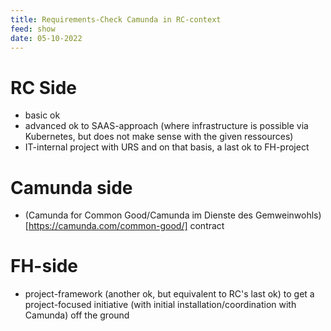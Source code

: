 ```yaml
---
title: Requirements-Check Camunda in RC-context
feed: show
date: 05-10-2022
---
```


# RC Side

- basic ok
- advanced ok to SAAS-approach (where infrastructure is possible via Kubernetes, but does not make sense with the given ressources)
- IT-internal project with URS and on that basis, a last ok to FH-project

# Camunda side

- (Camunda for Common Good/Camunda im Dienste des Gemweinwohls)[https://camunda.com/common-good/] contract

# FH-side

- project-framework (another ok, but equivalent to RC's last ok) to get a project-focused initiative (with initial installation/coordination with Camunda) off the ground